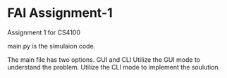 # FAI Assignment-1
Assignment 1 for CS4100 

main.py is the simulaion code.

The main file has two options. GUI and CLI
Utilize the GUI mode to understand the problem. 
Utilize the CLI mode to implement the soulution.
